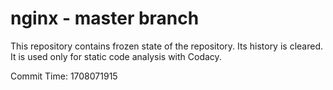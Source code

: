 # nginx - master branch

This repository contains frozen state of the repository.
Its history is cleared. It is used only for static code
analysis with Codacy.

Commit Time: 1708071915
